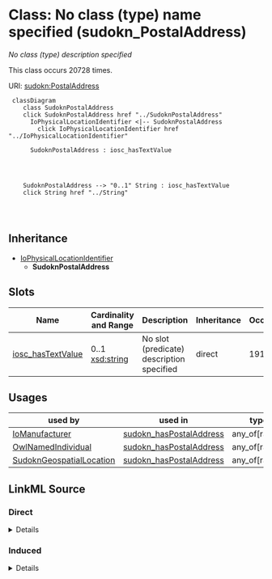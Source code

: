 

# Class: No class (type) name specified (sudokn_PostalAddress)


_No class (type) description specified_






This class occurs 20728 times.


URI: [sudokn:PostalAddress](http://asu.edu/semantics/SUDOKN/PostalAddress)






```mermaid
 classDiagram
    class SudoknPostalAddress
    click SudoknPostalAddress href "../SudoknPostalAddress"
      IoPhysicalLocationIdentifier <|-- SudoknPostalAddress
        click IoPhysicalLocationIdentifier href "../IoPhysicalLocationIdentifier"
      
      SudoknPostalAddress : iosc_hasTextValue
        
          
    
    
    SudoknPostalAddress --> "0..1" String : iosc_hasTextValue
    click String href "../String"

        
      
```





## Inheritance
* [IoPhysicalLocationIdentifier](../classes/IoPhysicalLocationIdentifier.md)
    * **SudoknPostalAddress**



## Slots

| Name | Cardinality and Range | Description | Inheritance | Occurrences |
| ---  | --- | --- | --- | --- |
| [iosc_hasTextValue](../slots/iosc_hasTextValue.md) | 0..1 <br/> [xsd:string](http://www.w3.org/2001/XMLSchema#string) | No slot (predicate) description specified <br/>  | direct | 19102 |





## Usages

| used by | used in | type | used |
| ---  | --- | --- | --- |
| [IoManufacturer](../classes/IoManufacturer.md) | [sudokn_hasPostalAddress](../slots/sudokn_hasPostalAddress.md) | any_of[range] | [SudoknPostalAddress](../classes/SudoknPostalAddress.md) |
| [OwlNamedIndividual](../classes/OwlNamedIndividual.md) | [sudokn_hasPostalAddress](../slots/sudokn_hasPostalAddress.md) | any_of[range] | [SudoknPostalAddress](../classes/SudoknPostalAddress.md) |
| [SudoknGeospatialLocation](../classes/SudoknGeospatialLocation.md) | [sudokn_hasPostalAddress](../slots/sudokn_hasPostalAddress.md) | any_of[range] | [SudoknPostalAddress](../classes/SudoknPostalAddress.md) |











## LinkML Source

<!-- TODO: investigate https://stackoverflow.com/questions/37606292/how-to-create-tabbed-code-blocks-in-mkdocs-or-sphinx -->

### Direct

<details>

```yaml
name: sudokn_PostalAddress
conforms_to: No schema conformance document specified
annotations:
  count:
    tag: count
    value: 20728
description: No class (type) description specified
title: No class (type) name specified
from_schema: sudokn-kg
rank: 1000
is_a: io_PhysicalLocationIdentifier
slots:
- iosc_hasTextValue
slot_usage:
  iosc_hasTextValue:
    name: iosc_hasTextValue
    annotations:
      string:
        tag: string
        value: 19102
class_uri: sudokn:PostalAddress

```
</details>

### Induced

<details>

```yaml
name: sudokn_PostalAddress
conforms_to: No schema conformance document specified
annotations:
  count:
    tag: count
    value: 20728
description: No class (type) description specified
title: No class (type) name specified
from_schema: sudokn-kg
rank: 1000
is_a: io_PhysicalLocationIdentifier
slot_usage:
  iosc_hasTextValue:
    name: iosc_hasTextValue
    annotations:
      string:
        tag: string
        value: 19102
attributes:
  iosc_hasTextValue:
    name: iosc_hasTextValue
    annotations:
      string:
        tag: string
        value: 19102
    description: No slot (predicate) description specified
    examples:
    - object:
        example_object: 10255 BEECH AVENUE
        example_object_type: string
        example_predicate: iosc:hasTextValue
        example_subject: sudokn:101PIPE-PostalAddress
        example_subject_type: sudokn_PostalAddress
    from_schema: sudokn-kg
    rank: 1000
    slot_uri: iosc:hasTextValue
    alias: iosc_hasTextValue
    owner: sudokn_PostalAddress
    domain_of:
    - sudokn_PostalAddress
    range: string
class_uri: sudokn:PostalAddress

```
</details>
